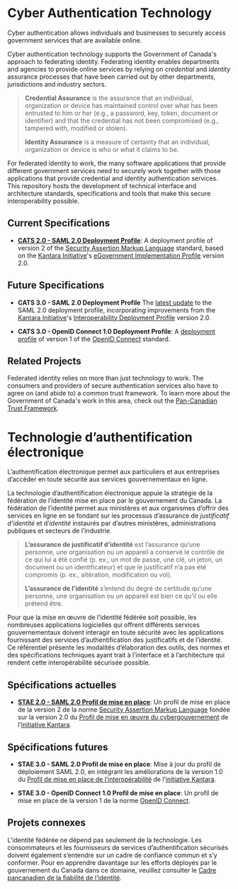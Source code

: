 # Cyber Authentication Technology

Cyber authentication allows individuals and businesses to securely access
government services that are available online.

Cyber authentication technology supports the Government of Canada's approach
to federating identity. Federating identity enables departments and agencies
to provide online services by relying on *credential* and *identity* assurance
processes that have been carried out by other departments, jurisdictions and
industry sectors.

>**Credential Assurance** is the assurance that an individual, organization or
>device has maintained control over what has been entrusted to him or her
>(e.g., a password, key, token, document or identifier) and that the credential
> has not been compromised (e.g., tampered with, modified or stolen).  
>
>**Identity Assurance** is a measure of certainty that an individual,
>organization or device is who or what it claims to be.

For federated identity to work, the many software applications that provide
different government services need to securely work together with those
applications that provide credential and identity authentication services. This
repository hosts the development of technical interface and architecture
standards, specifications and tools that make this secure interoperability
possible.

## Current Specifications

* **[CATS 2.0 - SAML 2.0 Deployment Profile](https://canada-ca.github.io/CATS-STAE/archive/CATS_V2_0_Deployment_Profile_Final_r8_2_en.pdf)**: A deployment profile of version 2
  of the
  [Security Assertion Markup Language](https://wiki.oasis-open.org/security/FrontPage "OASIS SAML Wiki")
  standard, based on the
  [Kantara Initiative](https://kantarainitiative.org/)'s
  [eGovernment Implementation Profile](https://kantarainitiative.github.io/SAMLprofiles/eGovImplProfile.html)
   version 2.0.

## Future Specifications

* **CATS 3.0 - SAML 2.0 Deployment Profile** The [latest update](https://canada-ca.github.io/CATS-STAE/saml2-en.html) to the SAML 2.0
 deployment profile, incorporating improvements from the
  [Kantara Initiative](https://kantarainitiative.org/)'s [Interoperability Deployment Profile](https://kantarainitiative.github.io/SAMLprofiles/saml2int.html)
  version 2.0.

* **CATS 3.0 - OpenID Connect 1.0 Deployment Profile**: A [deployment profile](https://canada-ca.github.io/CATS-STAE/oidc1-en.html)
 of version 1 of the
 [OpenID Connect](http://openid.net/connect/ "OpenID Connect") standard.

## Related Projects

Federated identity relies on more than just technology to work. The consumers
and providers of secure authentication services also have to agree on (and abide
to) a common trust framework. To learn more about the Government of Canada's
work in this area, check out the
[Pan-Canadian Trust Framework](https://github.com/canada-ca/PCTF-CCP).

# Technologie d’authentification électronique

L’authentification électronique permet aux particuliers et aux entreprises
d’accéder en toute sécurité aux services gouvernementaux en ligne.

La technologie d’authentification électronique appuie la stratégie de la
fédération de l’identité mise en place par le gouvernement du Canada. La
fédération de l’identité permet aux ministères et aux organismes d’offrir des
services en ligne en se fondant sur les processus d’assurance de
*justificatif d’identité* et d’*identité* instaurés par d’autres ministères,
administrations publiques et secteurs de l’industrie.

>**L’assurance de justificatif d’identité** est l’assurance qu’une personne, une
>organisation ou un appareil a conservé le contrôle de ce qui lui a été confié
>(p. ex., un mot de passe, une clé, un jeton, un document ou un identificateur)
>et que le justificatif n’a pas été compromis (p. ex., altération, modification
>ou vol).  
>  
>**L’assurance de l’identité** s’entend du degré de certitude qu’une personne,
>une organisation ou un appareil est bien ce qu’il ou elle prétend être.

Pour que la mise en œuvre de l’identité fédérée soit possible, les nombreuses
applications logicielles qui offrent différents services gouvernementaux doivent
interagir en toute sécurité avec les applications fournissant des services
d’authentification des justificatifs et de l’identité. Ce référentiel présente
les modalités d’élaboration des outils, des normes et des spécifications
techniques ayant trait à l’interface et à l’architecture qui rendent cette
interopérabilité sécurisée possible.

## Spécifications actuelles

* **[STAE 2.0 - SAML 2.0 Profil de mise en place](https://canada-ca.github.io/CATS-STAE/archive/CATS_V2_0_Deployment_Profile_Final_r8_2_fr.pdf)**: Un profil de mise en place de
 la version 2 de la norme
 [Security Assertion Markup Language](https://wiki.oasis-open.org/security/FrontPage "OASIS SAML Wiki")
 fondée sur la version 2.0 du
 [Profil de mise en œuvre du cybergouvernement](https://kantarainitiative.github.io/SAMLprofiles/eGovImplProfile.html)
 de l’[initiative Kantara](https://kantarainitiative.org/).

## Spécifications futures

* **STAE 3.0 - SAML 2.0 Profil de mise en place**: Mise à jour du profil de
 déploiement SAML 2.0, en intégrant les améliorations de la version 1.0 du
 [Profil de mise en place de l’interopérabilité](https://kantarainitiative.github.io/SAMLprofiles/saml2int.html)
 de l’[initiative Kantara](https://kantarainitiative.org/).

* **STAE 3.0 - OpenID Connect 1.0 Profil de mise en place**: Un profil de mise en place de la version 1 de la norme
 [OpenID Connect](http://openid.net/connect/ "OpenID Connect").

## Projets connexes

L’identité fédérée ne dépend pas seulement de la technologie. Les consommateurs
et les fournisseurs de services d’authentification
sécurisés doivent également s’entendre sur un cadre de confiance commun et s’y
conformer. Pour en apprendre davantage sur les efforts  déployés par le
gouvernement du Canada dans ce domaine, veuillez consulter le
[Cadre pancanadien de la fiabilité de l’identité](https://github.com/canada-ca/PCTF-CCP).
